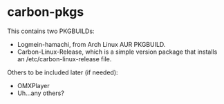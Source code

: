 # carbon-pkgs
This contains two PKGBUILDs:
 - Logmein-hamachi, from Arch Linux AUR PKGBUILD.
 - Carbon-Linux-Release, which is a simple version package that installs an /etc/carbon-linux-release file.

Others to be included later (if needed):
 - OMXPlayer 
 - Uh...any others?
